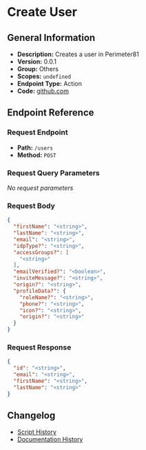 # Create User

## General Information

- **Description:** Creates a user in Perimeter81
- **Version:** 0.0.1
- **Group:** Others
- **Scopes:** `undefined`
- **Endpoint Type:** Action
- **Code:** [github.com](https://github.com/NangoHQ/integration-templates/tree/main/integrations/perimeter81/actions/create-user.ts)


## Endpoint Reference

### Request Endpoint

- **Path:** `/users`
- **Method:** `POST`

### Request Query Parameters

_No request parameters_

### Request Body

```json
{
  "firstName": "<string>",
  "lastName": "<string>",
  "email": "<string>",
  "idpType?": "<string>",
  "accessGroups?": [
    "<string>"
  ],
  "emailVerified?": "<boolean>",
  "inviteMessage?": "<string>",
  "origin?": "<string>",
  "profileData?": {
    "roleName?": "<string>",
    "phone?": "<string>",
    "icon?": "<string>",
    "origin?": "<string>"
  }
}
```

### Request Response

```json
{
  "id": "<string>",
  "email": "<string>",
  "firstName": "<string>",
  "lastName": "<string>"
}
```

## Changelog

- [Script History](https://github.com/NangoHQ/integration-templates/commits/main/integrations/perimeter81/actions/create-user.ts)
- [Documentation History](https://github.com/NangoHQ/integration-templates/commits/main/integrations/perimeter81/actions/create-user.md)

<!-- END  GENERATED CONTENT -->

